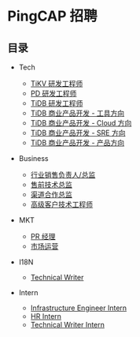 # PingCAP 招聘

## 目录

- Tech

  - [TiKV 研发工程师](tech/tikv-engineer.md)
  - [PD 研发工程师](tech/pd-engineer.md)
  - [TiDB 研发工程师](tech/tidb-engineer.md)
  - [TiDB 商业产品开发 - 工具方向](tech/bizdev-tools-engineer.md)
  - [TiDB 商业产品开发 - Cloud 方向](tech/bizdev-cloud-engineer.md)
  - [TiDB 商业产品开发 - SRE 方向](tech/bizdev-sre-engineer.md)
  - [TiDB 商业产品开发 - 产品方向](tech/bizdev-fe-engineer.md)

- Business

  - [行业销售负责人/总监](business/sales-director.md)
  - [售前技术总监](business/presales-director.md)
  - [渠道合作总监](business/channel-co-director.md)
  - [高级客户技术工程师](business/ops-engineer.md)

- MKT

  - [PR 经理](market/pr-manager.md)
  - [市场运营](market/operation-manager.md)

- I18N

  - [Technical Writer](i18n/technical-writer.md)

- Intern

  - [Infrastructure Engineer Intern](intern/infrastructure-engineer-intern.md)
  - [HR Intern](intern/hr-intern.md)
  - [Technical Writer Intern](intern/technical-writer-intern.md)
